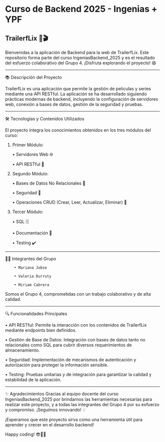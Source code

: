 # Curso de Backend 2025 - Ingenias + YPF

TrailerfLix 🚀🎬
--
Bienvenidas a la aplicación de Backend para la web de TrailerfLix. Este repositorio forma parte del curso IngeniasBackend_2025 y es el resultado del esfuerzo colaborativo del Grupo 4. ¡Disfruta explorando el proyecto! 😄

---
📚 Descripción del Proyecto

TrailerfLix es una aplicación que permite la gestión de peliculas y series mediante una API RESTful. La aplicación se ha desarrollado siguiendo prácticas modernas de backend, incluyendo la configuración de servidores web, conexión a bases de datos, gestión de la seguridad y pruebas.

---

🛠️ Tecnologías y Contenidos Utilizados

El proyecto integra los conocimientos obtenidos en los tres módulos del curso:

1. Primer Módulo:

      • Servidores Web 🌐
    
      • API RESTful 🔄

2. Segundo Módulo:

      • Bases de Datos No Relacionales 📂
      
      • Seguridad 🔐
      
      • Operaciones CRUD (Crear, Leer, Actualizar, Eliminar) 📝  

3. Tercer Módulo:

      • SQL 🗄️
      
      • Documentación 📖
      
      • Testing ✔️
      
---

👩‍💻 Integrantes del Grupo

        • Mariana Jobse
        
        • Valeria Durruty
        
        • Miriam Cabrera

Somos el Grupo 4, comprometidas con un trabajo colaborativo y de alta calidad.

---

🔍 Funcionalidades Principales

• API RESTful: 
      Permite la interacción con los contenidos de TrailerfLix mediante endpoints bien definidos.

• Gestión de Base de Datos:
      Integración con bases de datos tanto no relacionales como SQL para cubrir diversos requerimientos de almacenamiento.

• Seguridad:
      Implementación de mecanismos de autenticación y autorización para proteger la información sensible.

• Testing:
      Pruebas unitarias y de integración para garantizar la calidad y estabilidad de la aplicación.

---

✨ Agradecimientos
Gracias al equipo docente del curso IngeniasBackend_2025 por brindarnos las herramientas necesarias para realizar este proyecto, y a todas las integrantes del Grupo 4 por su esfuerzo y compromiso. ¡Seguimos innovando! 💡

¡Esperamos que este proyecto sirva como una herramienta útil para aprender y crecer en el desarrollo backend!

Happy coding! 😎👩‍💻


